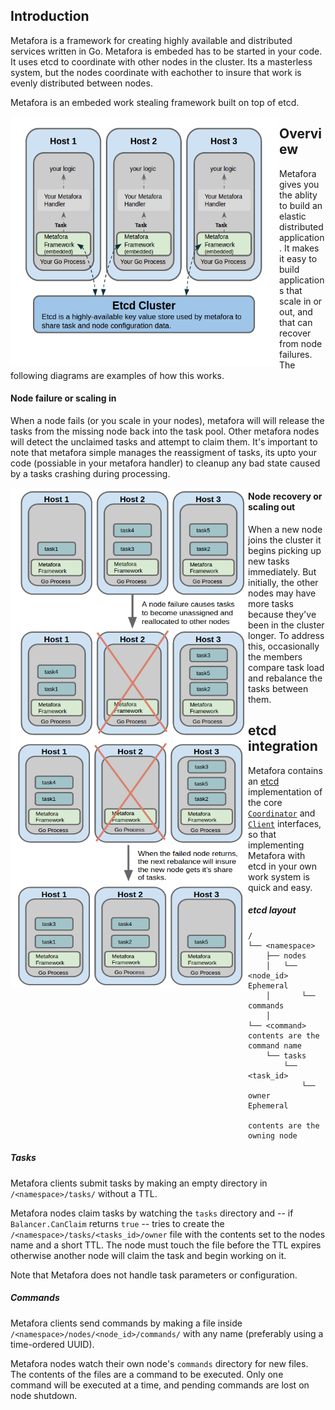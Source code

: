 ## Introduction 

Metafora is a framework for creating highly available and distributed services written in Go.  Metafora is embeded has to be started in your code.  It uses etcd to coordinate with other nodes in the cluster.  Its a masterless system, but the nodes coordinate with eachother to insure that work is evenly distributed between nodes. 

Metafora is an embeded work stealing framework built on top of etcd.  

<a href="url"><img src="/Documentation/images/metafora_logical_integration_diagram.png" align="left" height="400" width="430" ></a>

## Overview

Metafora gives you the ablity to build an elastic distributed application.  It makes it easy to build applications that scale in or out, and that can recover from node failures.  The following diagrams are examples of how this works. 

#### Node failure or scaling in

When a node fails (or you scale in your nodes), metafora will will release the tasks from the missing node back into the task pool.  Other metafora nodes will detect the unclaimed tasks and attempt to claim them.  It's important to note that metafora simple manages the reassigment of tasks, its upto your code (possiable in your metafora handler) to cleanup any bad state caused by a tasks crashing during processing.

<a href="url"><img src="/Documentation/images/metafora_nodefailure.png" align="left" height="400" width="380" ></a>

#### Node recovery or scaling out

When a new node joins the cluster it begins picking up new tasks immediately.  But initially, the other nodes may have more tasks because they've been in the cluster longer.  To address this, occasionally the members compare task load and rebalance the tasks between them.  

<a href="url"><img src="/Documentation/images/metafora_node_recovery.png" align="left" height="400" width="380" ></a>




## etcd integration

Metafora contains an [etcd](https://github.com/coreos/etcd) implementation of
the core
[`Coordinator`](https://godoc.org/github.com/lytics/metafora#Coordinator) and
[`Client`](http://godoc.org/github.com/lytics/metafora#Client) interfaces, so
that implementing Metafora with etcd in your own work system is quick and easy.

##### etcd layout

```
/
└── <namespace>
    ├── nodes
    │   └── <node_id>          Ephemeral
    │       └── commands  
    │           └── <command>  contents are the command name
    └── tasks
        └── <task_id>
            └── owner          Ephemeral
                               contents are the owning node
```

##### Tasks

Metafora clients submit tasks by making an empty directory in
`/<namespace>/tasks/` without a TTL.

Metafora nodes claim tasks by watching the `tasks` directory and -- if
`Balancer.CanClaim` returns `true` -- tries to create the
`/<namespace>/tasks/<tasks_id>/owner` file with the contents set to the nodes
name and a short TTL. The node must touch the file before the TTL expires
otherwise another node will claim the task and begin working on it.

Note that Metafora does not handle task parameters or configuration.

##### Commands

Metafora clients send commands by making a file inside
`/<namespace>/nodes/<node_id>/commands/` with any name (preferably using a time-ordered
UUID).

Metafora nodes watch their own node's `commands` directory for new files. The
contents of the files are a command to be executed. Only one command will be
executed at a time, and pending commands are lost on node shutdown.


